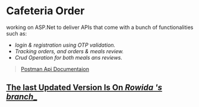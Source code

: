 # Cafeteria Order

working on ASP.Net to deliver APIs that come with a bunch of
functionalities such as: 
- _login & registration using OTP validation._
- _Tracking orders, and orders & meals review._
- _Crud Operation for both meals ans reviews._


> [Postman Api Documentaion](https://documenter.getpostman.com/view/15001527/VUxKT94S)

## [The last Updated Version Is On  _Rowida 's branch__](https://github.com/Rowida46/Cafeteria-Order/tree/Rowida_)
